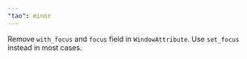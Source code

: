 ```yaml
---
"tao": minor
---
```


Remove `with_focus` and `focus` field in `WindowAttribute`. Use `set_focus` instead in most cases.
